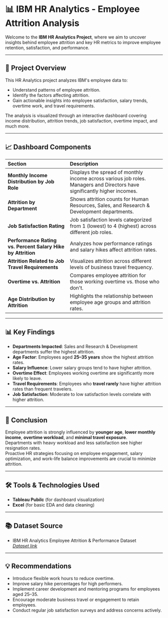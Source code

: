 # 📊 IBM HR Analytics - Employee Attrition Analysis

Welcome to the **IBM HR Analytics Project**, where we aim to uncover insights behind employee attrition and key HR metrics to improve employee retention, satisfaction, and performance.

---

## 📜 Project Overview

This HR Analytics project analyzes IBM's employee data to:
- Understand patterns of employee attrition.
- Identify the factors affecting attrition.
- Gain actionable insights into employee satisfaction, salary trends, overtime work, and travel requirements.

The analysis is visualized through an interactive dashboard covering income distribution, attrition trends, job satisfaction, overtime impact, and much more.

---

## 📈 Dashboard Components

| Section | Description |
|:--------|:------------|
| **Monthly Income Distribution by Job Role** | Displays the spread of monthly income across various job roles. Managers and Directors have significantly higher incomes. |
| **Attrition by Department** | Shows attrition counts for Human Resources, Sales, and Research & Development departments. |
| **Job Satisfaction Rating** | Job satisfaction levels categorized from 1 (lowest) to 4 (highest) across different job roles. |
| **Performance Rating vs. Percent Salary Hike by Attrition** | Analyzes how performance ratings and salary hikes affect attrition rates. |
| **Attrition Related to Job Travel Requirements** | Visualizes attrition across different levels of business travel frequency. |
| **Overtime vs. Attrition** | Compares employee attrition for those working overtime vs. those who don't. |
| **Age Distribution by Attrition** | Highlights the relationship between employee age groups and attrition rates. |

---

## 📊 Key Findings

- **Departments Impacted**: Sales and Research & Development departments suffer the highest attrition.
- **Age Factor**: Employees aged **25–35 years** show the highest attrition rates.
- **Salary Influence**: Lower salary groups tend to have higher attrition.
- **Overtime Effect**: Employees working overtime are significantly more likely to leave.
- **Travel Requirements**: Employees who **travel rarely** have higher attrition rates than frequent travelers.
- **Job Satisfaction**: Moderate to low satisfaction levels correlate with higher attrition.

---

## 📌 Conclusion

Employee attrition is strongly influenced by **younger age**, **lower monthly income**, **overtime workload**, and **minimal travel exposure**.  
Departments with heavy workload and less satisfaction see higher resignation rates.  
Proactive HR strategies focusing on employee engagement, salary optimization, and work-life balance improvements are crucial to minimize attrition.

---

## 🛠️ Tools & Technologies Used

- **Tableau Pubilc** (for dashboard visualization)
- **Excel** (for basic EDA and data cleaning)

---

## 📚 Dataset Source

- IBM HR Analytics Employee Attrition & Performance Dataset  
*[Dataset link](https://www.kaggle.com/datasets/pavansubhasht/ibm-hr-analytics-attrition-dataset)*

---

## 💡 Recommendations

- Introduce flexible work hours to reduce overtime.
- Improve salary hike percentages for high performers.
- Implement career development and mentoring programs for employees aged 25–35.
- Encourage moderate business travel or engagement to retain employees.
- Conduct regular job satisfaction surveys and address concerns actively.


